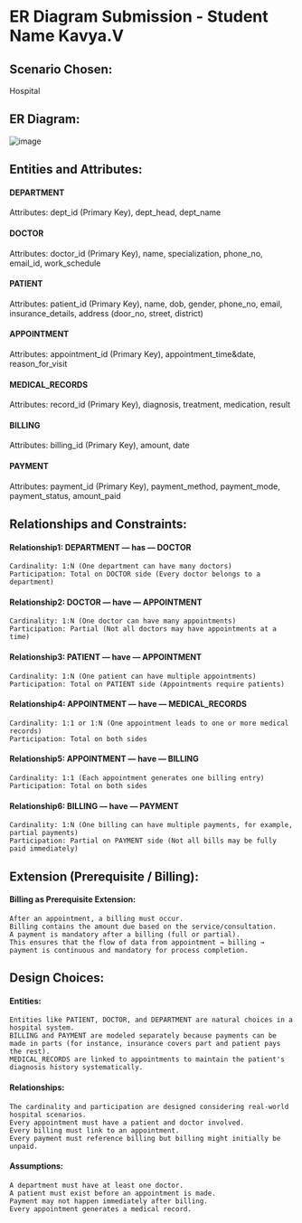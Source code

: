 # ER Diagram Submission - Student Name Kavya.V

## Scenario Chosen:
Hospital

## ER Diagram:
![image](https://github.com/user-attachments/assets/f22216ec-5ee5-4b50-8411-917e44f5296d)


## Entities and Attributes:
#### DEPARTMENT
Attributes: dept_id (Primary Key), dept_head, dept_name

#### DOCTOR
Attributes: doctor_id (Primary Key), name, specialization, phone_no, email_id, work_schedule

#### PATIENT
Attributes: patient_id (Primary Key), name, dob, gender, phone_no, email, insurance_details, address (door_no, street, district)

#### APPOINTMENT
Attributes: appointment_id (Primary Key), appointment_time&date, reason_for_visit

#### MEDICAL_RECORDS
Attributes: record_id (Primary Key), diagnosis, treatment, medication, result

#### BILLING
Attributes: billing_id (Primary Key), amount, date

#### PAYMENT
Attributes: payment_id (Primary Key), payment_method, payment_mode, payment_status, amount_paid

## Relationships and Constraints:
#### Relationship1: DEPARTMENT — has — DOCTOR
```
Cardinality: 1:N (One department can have many doctors)
Participation: Total on DOCTOR side (Every doctor belongs to a department)
```

#### Relationship2: DOCTOR — have — APPOINTMENT
```
Cardinality: 1:N (One doctor can have many appointments)
Participation: Partial (Not all doctors may have appointments at a time)
```

#### Relationship3: PATIENT — have — APPOINTMENT
```
Cardinality: 1:N (One patient can have multiple appointments)
Participation: Total on PATIENT side (Appointments require patients)
```

#### Relationship4: APPOINTMENT — have — MEDICAL_RECORDS
```
Cardinality: 1:1 or 1:N (One appointment leads to one or more medical records)
Participation: Total on both sides
```

#### Relationship5: APPOINTMENT — have — BILLING
```
Cardinality: 1:1 (Each appointment generates one billing entry)
Participation: Total on both sides
```

#### Relationship6: BILLING — have — PAYMENT
```
Cardinality: 1:N (One billing can have multiple payments, for example, partial payments)
Participation: Partial on PAYMENT side (Not all bills may be fully paid immediately)
```
## Extension (Prerequisite / Billing):
#### Billing as Prerequisite Extension:
```
After an appointment, a billing must occur.
Billing contains the amount due based on the service/consultation.
A payment is mandatory after a billing (full or partial).
This ensures that the flow of data from appointment → billing → payment is continuous and mandatory for process completion.
```
## Design Choices:
#### Entities:
```
Entities like PATIENT, DOCTOR, and DEPARTMENT are natural choices in a hospital system.
BILLING and PAYMENT are modeled separately because payments can be made in parts (for instance, insurance covers part and patient pays the rest).
MEDICAL_RECORDS are linked to appointments to maintain the patient's diagnosis history systematically.
```

#### Relationships:
```
The cardinality and participation are designed considering real-world hospital scenarios.
Every appointment must have a patient and doctor involved.
Every billing must link to an appointment.
Every payment must reference billing but billing might initially be unpaid.
```

#### Assumptions:
```
A department must have at least one doctor.
A patient must exist before an appointment is made.
Payment may not happen immediately after billing.
Every appointment generates a medical record.
```






